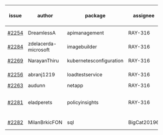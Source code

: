 | issue | author | package | assignee | bot advice | created date of issue | target release date | date from target |
| ------ | ------ | ------ | ------ | ------ | ------ | ------ | :-----: |
| [#2254](https://github.com/Azure/sdk-release-request/issues/2254) | DreamlessA | apimanagement | RAY-316 |   release date < 2 ! <br> | 11-24 | 12-08 | 0 |
| [#2284](https://github.com/Azure/sdk-release-request/issues/2284) | zdelacerda-microsoft | imagebuilder | RAY-316 |   release date < 2 ! <br> | 12-06 | 12-09 | 0 |
| [#2269](https://github.com/Azure/sdk-release-request/issues/2269) | NarayanThiru | kubernetesconfiguration | RAY-316 |   release date < 2 ! <br> | 11-30 | 12-07 | -1 |
| [#2256](https://github.com/Azure/sdk-release-request/issues/2256) | abranj1219 | loadtestservice | RAY-316 | new comment.  <br> | 11-24 | 11-30 |   |
| [#2263](https://github.com/Azure/sdk-release-request/issues/2263) | audunn | netapp | RAY-316 |   | 11-26 | 12-20 |   |
| [#2281](https://github.com/Azure/sdk-release-request/issues/2281) | eladperets | policyinsights | RAY-316 | new comment.  <br> release date < 2 ! <br> | 12-04 | 12-08 | 0 |
| [#2282](https://github.com/Azure/sdk-release-request/issues/2282) | MilanBrkicFON | sql | BigCat20196 |   release date < 2 ! <br> | 12-06 | 12-10 | 1 |

